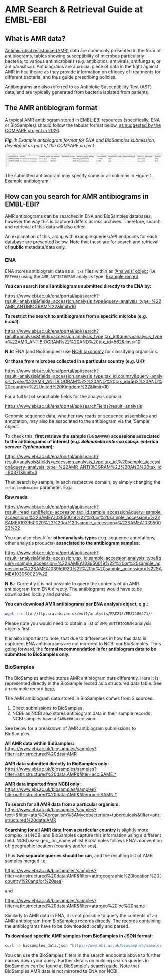 # AMR Search & Retrieval Guide at EMBL-EBI

## What is AMR data?

[Antimicrobial resistance (AMR)](https://www.who.int/news-room/fact-sheets/detail/antimicrobial-resistance) data are commonly presented in the form of [antibiograms](https://www.safetyandquality.gov.au/sites/default/files/2019-05/infosheet3-whatisanantibiogram.pdf), tables showing susceptibility of microbes particularly bacteria, to various antimicrobials (e.g. antibiotics, antivirals, antifungals, or antiparasitics). Antibiograms are a crucial piece of data in the fight against AMR in healthcare as they provide information on efficacy of treatments for different bacteria, and thus guide prescribing policies.

Antibiograms are also referred to as Antibiotic Susceptibility Test (AST) data, and are typically generated from bacteria isolated from patients.

## The AMR antibiogram format

A typical AMR antibiogram stored in EMBL-EBI resources (specifically, ENA or BioSamples) should follow the tabular format below, [as suggested by the COMPARE project in 2020](https://europepmc.org/article/MED/32255760).

***Fig. 1:** Example antibiogram format for ENA and BioSamples submission, developed as part of the COMPARE project*

![Example antibiogram format for ENA and BioSamples submission, developed as part of the COMPARE project](antibiogram.png "Example Antibiogram")

The submitted antibiogram may specify some or all columns in Figure 1. [Example antibiogram](https://github.com/EBI-COMMUNITY/compare-amr/blob/master/validator/antibiogram_template.txt).

## How can you search for AMR antibiograms in EMBL-EBI?

AMR antibiograms can be searched in ENA and BioSamples databases, however the way this is captured differs across archives. Therefore, search and retrieval of this data will also differ.

An explanation of this, along with example queries/API endpoints for each database are presented below. Note that these are for search and retrieval of **public** metadata/data only.

### ENA

ENA stores antibiogram data as a `.txt` files within an [‘Analysis’ object](https://ena-docs.readthedocs.io/en/latest/submit/general-guide/metadata.html#metadata-model) (i.e `ERZ###`) using the `AMR_ANTIBIOGRAM` analysis type. [Example record](https://www.ebi.ac.uk/ena/browser/view/ERZ2186471)

**You can search for all antibiograms submitted directly to the ENA by:**

<https://www.ebi.ac.uk/ena/portal/api/search?result=analysis&fields=accession,analysis_type&query=analysis_type=%22AMR_ANTIBIOGRAM%22&limit=10>

**To restrict the search to antibiograms from a specific microbe (e.g. *E.coli*)**:

<https://www.ebi.ac.uk/ena/portal/api/search?result=analysis&fields=accession,analysis_type,tax_id&query=analysis_type=%22AMR_ANTIBIOGRAM%22%20AND%20tax_id=562&limit=10>

**N.B:** ENA (and BioSamples) use [NCBI taxonomy](https://www.ncbi.nlm.nih.gov/taxonomy) for classifying organisms.

**Or those from microbes collected in a particular country (e.g. UK):**

<https://www.ebi.ac.uk/ena/portal/api/search?result=analysis&fields=accession,analysis_type,tax_id,country&query=analysis_type=%22AMR_ANTIBIOGRAM%22%20AND%20tax_id=562%20AND%20country=%22United%20Kingdom%22&limit=10>

For a full list of searchable fields for the analysis domain:

<https://www.ebi.ac.uk/ena/portal/api/searchFields?result=analysis>

Genomic sequence data, whether raw reads or sequence assemblies and annotation, may also be associated to the antibiogram via the ‘Sample’ object.

To check this, **first retrieve the sample (i.e `SAM###`) accessions associated to the antibiograms of interest (e.g. *Salmonella enterica subsp. enterica serovar Typhimurium*):**

<https://www.ebi.ac.uk/ena/portal/api/search?result=analysis&fields=accession,analysis_type,tax_id,%20sample_accession&query=analysis_type=%22AMR_ANTIBIOGRAM%22%20AND%20tax_id=90371&limit=3>

Then search by sample, in each respective domain, by simply changing the `result=<domain>`  parameter. E.g.:

**Raw reads:**

<https://www.ebi.ac.uk/ena/portal/api/search?result=read_run&fields=accession,tax_id,sample_accession&query=sample_accession=%22SAMEA103950019%22%20or%20sample_accession=%22SAMEA103950020%22%20or%20sample_accession=%22SAMEA103950023%22>

You can also check for **other analysis types** (e.g. sequence annotations, other analysis products) **associated to the antibiogram samples:**

<https://www.ebi.ac.uk/ena/portal/api/search?result=analysis&fields=accession,tax_id,sample_accession,analysis_type&query=sample_accession=%22SAMEA103950019%22%20or%20sample_accession=%22SAMEA103950020%22%20or%20sample_accession=%22SAMEA103950023%22>

**N.B.:** Currently it is not possible to query the contents of an AMR antibiogram from ENA directly. The antibiograms would have to be downloaded locally and parsed.

**You can download AMR antibiograms per ENA analysis object, e.g.:**

```bash
wget -nc ftp://ftp.sra.ebi.ac.uk/vol1/analysis/ERZ218/ERZ2186471/*
```

Please note you would need to obtain a list of `AMR_ANTIBIOGRAM` analysis objects first.

It is also important to note, that due to differences in how this data is captured, ENA antibiograms are not mirrored to NCBI nor BioSamples. Thus going forward, the **formal recommendation is for antibiogram data to be submitted to BioSamples only.**

### BioSamples

The BioSamples archive stores AMR antibiogram data differently. Here it is represented directly in the BioSample record as a structured data table. See an example record [here.](https://www.ebi.ac.uk/biosamples/samples/SAMEA116133960)

The AMR antibiogram data stored in BioSamples comes from 2 sources:

1. Direct submissions to BioSamples
2. NCBI: as NCBI also stores antibiogram data in their sample records. NCBI samples have a `SAMN###` accession.  

See below for a breakdown of AMR antibiogram submissions to BioSamples.

**All AMR data within BioSamples:**  
<https://www.ebi.ac.uk/biosamples/samples?filter=attr:structured%20data:AMR>

**AMR data submitted directly to BioSamples only:**  
<https://www.ebi.ac.uk/biosamples/samples?filter=attr:structured%20data:AMR&filter=acc:SAME.*>

**AMR data imported from NCBI only:**  
<https://www.ebi.ac.uk/biosamples/samples?filter=attr:structured%20data:AMR&filter=acc:SAMN.*>

**To search for all AMR data from a particular organism:**  
<https://www.ebi.ac.uk/biosamples/samples?text=&filter=attr%3Aorganism%3AMycobacterium+tuberculosis&filter=attr:structured%20data:AMR>

**Searching for all AMR data from a particular country** is slightly more complex, as NCBI and BioSamples capture this information using a different field. NCBI uses: geo_loc_name whilst BioSamples follows ENA’s convention of: geographic location (country and/or sea).

Thus **two separate queries should be run**, and the resulting list of AMR samples merged i.e:

<https://www.ebi.ac.uk/biosamples/samples?filter=attr:structured%20data:AMR&filter=attr:geographic%20location%20(country%20and/or%20sea)>

and

<https://www.ebi.ac.uk/biosamples/samples?filter=attr:structured%20data:AMR&filter=attr:geo%20loc%20name>

Similarly to AMR data in ENA, it is not possible to query the contents of an AMR antibiogram from BioSamples records directly. The records containing the antibiograms have to be downloaded locally and parsed.

**To download specific AMR samples from BioSamples in JSON format**:

```bash
curl -o biosamples_data.json "https://www.ebi.ac.uk/biosamples/samples.json?filter=attr%3Aorganism%3AMycobacterium+tuberculosis&filter=attr:structured%20data:AMR"
```

You can use the BioSamples filters in the search endpoints above to further narrow down your query. Further details on building search queries in BioSamples can be found [at BioSample's search guide](https://www.ebi.ac.uk/biosamples/docs/guides/search). Note that BioSamples AMR data is not mirrored **to** ENA nor NCBI.
